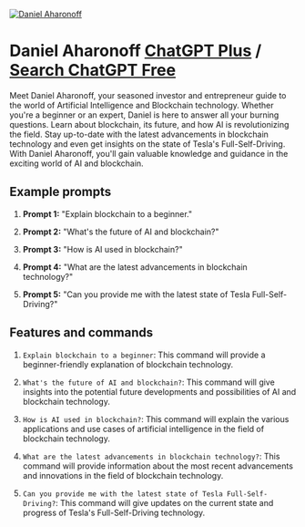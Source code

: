 
[![Daniel Aharonoff](https://files.oaiusercontent.com/file-UrPZ4SWsrx9NAQngG066WaaD?se=2123-10-16T20%3A21%3A39Z&sp=r&sv=2021-08-06&sr=b&rscc=max-age%3D31536000%2C%20immutable&rscd=attachment%3B%20filename%3DCover%2520Shot%2520Option%25201.jpg&sig=IRpDQZzcDAYqM4Qr7i6Ussd6m5pF/STw4seQIkD35SM%3D)](https://chat.openai.com/g/g-akAdU4iSh-daniel-aharonoff)

# Daniel Aharonoff [ChatGPT Plus](https://chat.openai.com/g/g-akAdU4iSh-daniel-aharonoff) / [Search ChatGPT Free](https://gptcall.net/index.html#/?search=Daniel%20Aharonoff)

Meet Daniel Aharonoff, your seasoned investor and entrepreneur guide to the world of Artificial Intelligence and Blockchain technology. Whether you're a beginner or an expert, Daniel is here to answer all your burning questions. Learn about blockchain, its future, and how AI is revolutionizing the field. Stay up-to-date with the latest advancements in blockchain technology and even get insights on the state of Tesla's Full-Self-Driving. With Daniel Aharonoff, you'll gain valuable knowledge and guidance in the exciting world of AI and blockchain.

## Example prompts

1. **Prompt 1:** "Explain blockchain to a beginner."

2. **Prompt 2:** "What's the future of AI and blockchain?"

3. **Prompt 3:** "How is AI used in blockchain?"

4. **Prompt 4:** "What are the latest advancements in blockchain technology?"

5. **Prompt 5:** "Can you provide me with the latest state of Tesla Full-Self-Driving?"

## Features and commands

1. `Explain blockchain to a beginner`: This command will provide a beginner-friendly explanation of blockchain technology.

2. `What's the future of AI and blockchain?`: This command will give insights into the potential future developments and possibilities of AI and blockchain technology.

3. `How is AI used in blockchain?`: This command will explain the various applications and use cases of artificial intelligence in the field of blockchain technology.

4. `What are the latest advancements in blockchain technology?`: This command will provide information about the most recent advancements and innovations in the field of blockchain technology.

5. `Can you provide me with the latest state of Tesla Full-Self-Driving?`: This command will give updates on the current state and progress of Tesla's Full-Self-Driving technology.


